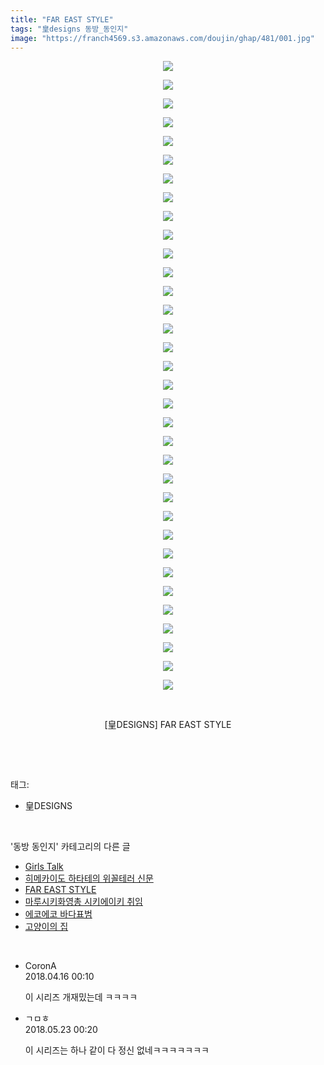 ```yaml
---
title: "FAR EAST STYLE"
tags: "皇designs 동방_동인지"
image: "https://franch4569.s3.amazonaws.com/doujin/ghap/481/001.jpg"
---
```

<div class="article">
<p style="text-align: center; clear: none; float: none;"><img src="{{ site.imgserver2 }}/ghap/481/001.jpg"/></p>
<p style="text-align: center; clear: none; float: none;"><img src="{{ site.imgserver2 }}/ghap/481/002.jpg"/></p>
<p style="text-align: center; clear: none; float: none;"><img src="{{ site.imgserver2 }}/ghap/481/003.jpg"/></p>
<p style="text-align: center; clear: none; float: none;"><img src="{{ site.imgserver2 }}/ghap/481/004.jpg"/></p>
<p style="text-align: center; clear: none; float: none;"><img src="{{ site.imgserver2 }}/ghap/481/005.jpg"/></p>
<p style="text-align: center; clear: none; float: none;"><img src="{{ site.imgserver2 }}/ghap/481/006.jpg"/></p>
<p style="text-align: center; clear: none; float: none;"><img src="{{ site.imgserver2 }}/ghap/481/007.jpg"/></p>
<p style="text-align: center; clear: none; float: none;"><img src="{{ site.imgserver2 }}/ghap/481/008.jpg"/></p>
<p style="text-align: center; clear: none; float: none;"><img src="{{ site.imgserver2 }}/ghap/481/009.jpg"/></p>
<p style="text-align: center; clear: none; float: none;"><img src="{{ site.imgserver2 }}/ghap/481/010.jpg"/></p>
<p style="text-align: center; clear: none; float: none;"><img src="{{ site.imgserver2 }}/ghap/481/011.jpg"/></p>
<p style="text-align: center; clear: none; float: none;"><img src="{{ site.imgserver2 }}/ghap/481/012.jpg"/></p>
<p style="text-align: center; clear: none; float: none;"><img src="{{ site.imgserver2 }}/ghap/481/013.jpg"/></p>
<p style="text-align: center; clear: none; float: none;"><img src="{{ site.imgserver2 }}/ghap/481/014.jpg"/></p>
<p style="text-align: center; clear: none; float: none;"><img src="{{ site.imgserver2 }}/ghap/481/015.jpg"/></p>
<p style="text-align: center; clear: none; float: none;"><img src="{{ site.imgserver2 }}/ghap/481/016.jpg"/></p>
<p style="text-align: center; clear: none; float: none;"><img src="{{ site.imgserver2 }}/ghap/481/017.jpg"/></p>
<p style="text-align: center; clear: none; float: none;"><img src="{{ site.imgserver2 }}/ghap/481/018.jpg"/></p>
<p style="text-align: center; clear: none; float: none;"><img src="{{ site.imgserver2 }}/ghap/481/019.jpg"/></p>
<p style="text-align: center; clear: none; float: none;"><img src="{{ site.imgserver2 }}/ghap/481/020.jpg"/></p>
<p style="text-align: center; clear: none; float: none;"><img src="{{ site.imgserver2 }}/ghap/481/021.jpg"/></p>
<p style="text-align: center; clear: none; float: none;"><img src="{{ site.imgserver2 }}/ghap/481/022.jpg"/></p>
<p style="text-align: center; clear: none; float: none;"><img src="{{ site.imgserver2 }}/ghap/481/023.jpg"/></p>
<p style="text-align: center; clear: none; float: none;"><img src="{{ site.imgserver2 }}/ghap/481/024.jpg"/></p>
<p style="text-align: center; clear: none; float: none;"><img src="{{ site.imgserver2 }}/ghap/481/025.jpg"/></p>
<p style="text-align: center; clear: none; float: none;"><img src="{{ site.imgserver2 }}/ghap/481/026.jpg"/></p>
<p style="text-align: center; clear: none; float: none;"><img src="{{ site.imgserver2 }}/ghap/481/027.jpg"/></p>
<p style="text-align: center; clear: none; float: none;"><img src="{{ site.imgserver2 }}/ghap/481/028.jpg"/></p>
<p style="text-align: center; clear: none; float: none;"><img src="{{ site.imgserver2 }}/ghap/481/029.jpg"/></p>
<p style="text-align: center; clear: none; float: none;"><img src="{{ site.imgserver2 }}/ghap/481/030.jpg"/></p>
<p style="text-align: center; clear: none; float: none;"><img src="{{ site.imgserver2 }}/ghap/481/031.jpg"/></p>
<p style="text-align: center; clear: none; float: none;"><img src="{{ site.imgserver2 }}/ghap/481/032.jpg"/></p>
<p style="text-align: center; clear: none; float: none;"><img src="{{ site.imgserver2 }}/ghap/481/033.jpg"/></p>
<p style="text-align: center; clear: none; float: none;"><img src="{{ site.imgserver2 }}/ghap/481/034.jpg"/></p>
<p style="text-align: center; clear: none; float: none;"><br/></p>
<p style="text-align: center; clear: none; float: none;">[皇DESIGNS] FAR EAST STYLE</p>
<p><br/></p>
</div><br/>
<div class="tagTrail">
<p>태그: </p>
<ul>
<li>皇DESIGNS</li>
</ul>
</div><br/>
<div class="another">
<p>'동방 동인지' 카테고리의 다른 글</p>
<ul>
<li><a href="/ghap_483">Girls Talk</a></li>
<li><a href="/ghap_482">히메카이도 하타테의 위꼴테러 신문</a></li>
<li><a href="/ghap_481">FAR EAST STYLE</a></li>
<li><a href="/ghap_480">마루시키화영총 시키에이키 취임</a></li>
<li><a href="/ghap_479">에코에코 바다표범</a></li>
<li><a href="/ghap_478">고양이의 집</a></li>
</ul>
</div><br/>
<div class="cb_module cb_fluid">
<div class="cb_wrt cb_profile">
<div class="comment">
<ul>
<li class="cb_thumb_off" id="comment15239497">
<div class="cb_comment_area">
<div class="cb_info_area">
<div class="cb_section">
<span class="cb_nick_name">CoronA</span>
</div>
<div class="cb_section">
<span class="cb_date">2018.04.16 00:10 </span>
</div>
</div>
<div class="cb_dsc_comment">
<p class="cb_dsc">
											이 시리즈 개재밌는데 ㅋㅋㅋㅋ
										</p>
</div>
</div></li>
<li class="cb_thumb_off" id="comment15260257">
<div class="cb_comment_area">
<div class="cb_info_area">
<div class="cb_section">
<span class="cb_nick_name">ㄱㅁㅎ</span>
</div>
<div class="cb_section">
<span class="cb_date">2018.05.23 00:20 </span>
</div>
</div>
<div class="cb_dsc_comment">
<p class="cb_dsc">
											이 시리즈는 하나 같이 다 정신 없네ㅋㅋㅋㅋㅋㅋㅋ
										</p>
</div>
</div></li>
</ul>
</div>
</div><!-- commentList close -->
</div><br/>

